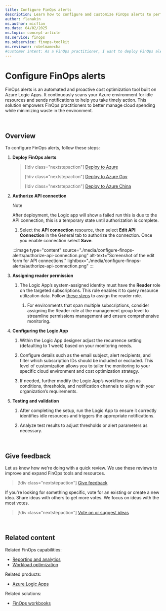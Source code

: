 ```yaml
---
title: Configure FinOps alerts 
description: Learn how to configure and customize FinOps alerts to perform notifications and actions based on your organizational needs.
author: flanakin
ms.author: micflan
ms.date: 04/02/2025
ms.topic: concept-article
ms.service: finops
ms.subservice: finops-toolkit
ms.reviewer: robelmamecha
#customer intent: As a FinOps practitioner, I want to deploy FinOps alerts to detect idle resources.
---
```


<!-- markdownlint-disable-next-line MD025 -->
# Configure FinOps alerts

FinOps alerts is an automated and proactive cost optimization tool built on Azure Logic Apps. It continuously scans your Azure environment for idle resources and sends notifications to help you take timely action. This solution empowers FinOps practitioners to better manage cloud spending while minimizing waste in the environment.

<br>

## Overview

To configure FinOps alerts, follow these steps:

1. **Deploy FinOps alerts**

   > [!div class="nextstepaction"]
   > [Deploy to Azure](https://portal.azure.com/#create/Microsoft.Template/uri/https%3A%2F%2Fmicrosoft.github.io%2Ffinops-toolkit%2Fdeploy%2Ffinops-alerts-latest.json/createUIDefinitionUri/https%3A%2F%2Fmicrosoft.github.io%2Ffinops-toolkit%2Fdeploy%2Ffinops-alerts-latest.ui.json)
   >
   > [!div class="nextstepaction"]
   > [Deploy to Azure Gov](https://portal.azure.us/#create/Microsoft.Template/uri/https%3A%2F%2Fmicrosoft.github.io%2Ffinops-toolkit%2Fdeploy%2Ffinops-alerts-latest.json/createUIDefinitionUri/https%3A%2F%2Fmicrosoft.github.io%2Ffinops-toolkit%2Fdeploy%2Ffinops-alerts-latest.ui.json)
   >
   > [!div class="nextstepaction"]
   > [Deploy to Azure China](https://portal.azure.cn/#create/Microsoft.Template/uri/https%3A%2F%2Fmicrosoft.github.io%2Ffinops-toolkit%2Fdeploy%2Ffinops-alerts-latest.json/createUIDefinitionUri/https%3A%2F%2Fmicrosoft.github.io%2Ffinops-toolkit%2Fdeploy%2Ffinops-alerts-latest.ui.json)
  
2. **Authorize API connection**

    > [!NOTE]
    > After deployment, the Logic app will show a failed run this is due to the API connection, this is a temporary state until authorization is complete.

   1. Select the **API connection** resource, then select **Edit API   Connection** in the General tab to authorize the connection. Once you enable connection select **Save**.

    :::image type="content" source="./media/configure-finops-alerts/authorize-api-connection.png" alt-text="Screenshot of the edit form for API connections." lightbox="./media/configure-finops-alerts/authorize-api-connection.png" :::

3. **Assigning reader permission**

    1. The Logic App’s system-assigned identity must have the **Reader** role on the targeted subscriptions. This role enables it to query resource utilization data. Follow [these steps](/azure/role-based-access-control/role-assignments-portal-managed-identity#system-assigned-managed-identity) to assign the reader role.

        1. For environments that span multiple subscriptions, consider assigning the Reader role at the management group level to streamline permissions management and ensure comprehensive monitoring.

4. **Configuring the Logic App**

    1. Within the Logic App designer adjust the recurrence setting (defaulting to 1 week) based on your monitoring needs.
  
    2. Configure details such as the email subject, alert recipients, and filter which subscription IDs should be included or excluded. This level of customization allows you to tailor the monitoring to your specific cloud environment and cost optimization strategy.

    3. If needed, further modify the Logic App’s workflow such as conditions, thresholds, and notification channels to align with your organization’s requirements.

5. **Testing and validation**

    1. After completing the setup, run the Logic App to ensure it correctly identifies idle resources and triggers the appropriate notifications.

    2. Analyze test results to adjust thresholds or alert parameters as necessary.

<br>

## Give feedback

Let us know how we're doing with a quick review. We use these reviews to improve and expand FinOps tools and resources.

> [!div class="nextstepaction"]
> [Give feedback](https://portal.azure.com/#view/HubsExtension/InProductFeedbackBlade/extensionName/FinOpsToolkit/cesQuestion/How%20easy%20or%20hard%20is%20it%20to%20use%20FinOps%20alerts%3F/cvaQuestion/How%20valuable%20are%20FinOps%20alerts%3F/surveyId/FTK/bladeName/Alerts/featureName/Overview)

If you're looking for something specific, vote for an existing or create a new idea. Share ideas with others to get more votes. We focus on ideas with the most votes.

> [!div class="nextstepaction"]
> [Vote on or suggest ideas](https://github.com/microsoft/finops-toolkit/issues?q=is%3Aissue%20is%3Aopen%20label%3A%22Tool%3A%20FinOps%20alerts%22%20sort%3Areactions-%2B1-desc)

<br>

## Related content

Related FinOps capabilities:

- [Reporting and analytics](../../framework/understand/reporting.md)
- [Workload optimization](../../framework/optimize/workloads.md)

Related products:

- [Azure Logic Apps](/azure/logic-apps/)

Related solutions:

- [FinOps workbooks](../workbooks/finops-workbooks-overview.md)
  
<br>
